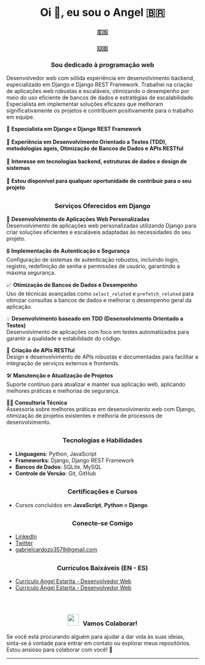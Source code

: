 ## <h1 align="center">Oi 👋, eu sou o Angel 🇧🇷</h1> 
<h3 align="center"><a href="https://github.com/xAd4/xAd4/blob/main/ES-README.md/"> 🇪🇸 </a></h3><h3 align="center"><a href="https://github.com/xAd4/xAd4/blob/main/README.md/"> 🇺🇸 </a></h3>
<h3 align="center">Sou dedicado à programação web</h3>

Desenvolvedor web com sólida experiência em desenvolvimento backend, especializado em Django e Django REST Framework. Trabalhei na criação de aplicações web robustas e escaláveis, otimizando o desempenho por meio do uso eficiente de bancos de dados e estratégias de escalabilidade. Especialista em implementar soluções eficazes que melhoram significativamente os projetos e contribuem positivamente para o trabalho em equipe.

🌱 **Especialista em Django e Django REST Framework**
<br/>
<br/>
🧪 **Experiência em Desenvolvimento Orientado a Testes (TDD), metodologias ágeis, Otimização de Bancos de Dados e APIs RESTful**
<br/>
<br/>
🎯 **Interesse em tecnologias backend, estruturas de dados e design de sistemas**
<br/>
<br/>
🤝 **Estou disponível para qualquer oportunidade de contribuir para o seu projeto**

## <h3 align="center">Serviços Oferecidos em Django</h3>

🔧 **Desenvolvimento de Aplicações Web Personalizadas**  
Desenvolvimento de aplicações web personalizadas utilizando Django para criar soluções eficientes e escaláveis adaptadas às necessidades do seu projeto.

🔒 **Implementação de Autenticação e Segurança**  
Configuração de sistemas de autenticação robustos, incluindo login, registro, redefinição de senha e permissões de usuário, garantindo a máxima segurança.

📈 **Otimização de Bancos de Dados e Desempenho**  
Uso de técnicas avançadas como `select_related` e `prefetch_related` para otimizar consultas a bancos de dados e melhorar o desempenho geral da aplicação.

💡 **Desenvolvimento baseado em TDD (Desenvolvimento Orientado a Testes)**  
Desenvolvimento de aplicações com foco em testes automatizados para garantir a qualidade e estabilidade do código.

📝 **Criação de APIs RESTful**  
Design e desenvolvimento de APIs robustas e documentadas para facilitar a integração de serviços externos e frontends.

🛠️ **Manutenção e Atualização de Projetos**  
Suporte contínuo para atualizar e manter sua aplicação web, aplicando melhores práticas e melhorias de segurança.

👨‍💻 **Consultoria Técnica**  
Assessoria sobre melhores práticas em desenvolvimento web com Django, otimização de projetos existentes e melhoria de processos de desenvolvimento.

## <h3 align="center">Tecnologias e Habilidades</h3>
- **Linguagens**: Python, JavaScript
- **Frameworks**: Django, Django REST Framework
- **Bancos de Dados**: SQLite, MySQL
- **Controle de Versão**: Git, GitHub

## <h3 align="center">Certificações e Cursos</h3>
- Cursos concluídos em **JavaScript**, **Python** e **Django**.

## <h3 align="center">Conecte-se Comigo</h3>
- [LinkedIn](https://www.linkedin.com/in/ángel-estarita-21002822a/)
- [Twitter](https://x.com/xAd4247250)
- [gabrielcardozo3579@gmail.com](https://mail.google.com/mail/u/0/#inbox?compose=GTvVlcSKhcBwMxGggmrFNkRvjKRZDcMbkprCQKKQnHpBJkkXghwvTGSjgVntDhCdrGthlHrpcHchQ) 

## <h3 align="center">Currículos Baixáveis (EN - ES)</h3>
- [Currículo Angel Estarita - Desenvolvedor Web](https://github.com/xAd4/xAd4/blob/main/CV%20Angel%20Estarita%20-%20Web%20Developer.pdf)
- [Currículo  Ángel Estarita - Desenvolvedor Web](https://github.com/xAd4/xAd4/blob/main/CV%20Ángel%20Estarita%20-%20Desarrollador%20Web.pdf)

<br/>

## <h3 align="center"><img src="https://media.giphy.com/media/iY8CRBdQXODJSCERIr/giphy.gif" width="30" height="30" style="margin-right: 10px;">Vamos Colaborar!</h3>
Se você está procurando alguém para ajudar a dar vida às suas ideias, sinta-se à vontade para entrar em contato ou explorar meus repositórios. Estou ansioso para colaborar com você! 🤝

<hr/>
